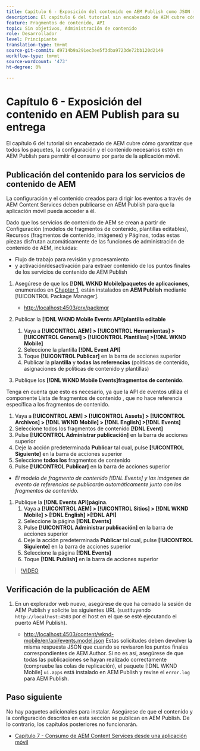```yaml
---
title: Capítulo 6 - Exposición del contenido en AEM Publish como JSON - Servicios de contenido
description: El capítulo 6 del tutorial sin encabezado de AEM cubre cómo garantizar que todos los paquetes, la configuración y el contenido necesarios estén en AEM Publish para permitir el consumo desde la aplicación móvil.
feature: Fragmentos de contenido, API
topic: Sin objetivos, Administración de contenido
role: Desarrollador
level: Principiante
translation-type: tm+mt
source-git-commit: d9714b9a291ec3ee5f3dba9723de72bb120d2149
workflow-type: tm+mt
source-wordcount: '473'
ht-degree: 0%

---
```



# Capítulo 6 - Exposición del contenido en AEM Publish para su entrega

El capítulo 6 del tutorial sin encabezado de AEM cubre cómo garantizar que todos los paquetes, la configuración y el contenido necesarios estén en AEM Publish para permitir el consumo por parte de la aplicación móvil.

## Publicación del contenido para los servicios de contenido de AEM

La configuración y el contenido creados para dirigir los eventos a través de AEM Content Services deben publicarse en AEM Publish para que la aplicación móvil pueda acceder a él.

Dado que los servicios de contenido de AEM se crean a partir de Configuración (modelos de fragmentos de contenido, plantillas editables), Recursos (fragmentos de contenido, imágenes) y Páginas, todas estas piezas disfrutan automáticamente de las funciones de administración de contenido de AEM, incluidas:

* Flujo de trabajo para revisión y procesamiento
* y activación/desactivación para extraer contenido de los puntos finales de los servicios de contenido de AEM Publish

1. Asegúrese de que los **[!DNL WKND Mobile]paquetes de aplicaciones**, enumerados en [Chapter 1](./chapter-1.md#wknd-mobile-application-packages), están instalados en **AEM Publish** mediante [!UICONTROL Package Manager].
   * [http://localhost:4503/crx/packmgr](http://localhost:4503/crx/packmgr)

1. Publicar la **[!DNL WKND Mobile Events API]plantilla editable**
   1. Vaya a **[!UICONTROL AEM] > [!UICONTROL Herramientas] > [!UICONTROL General] > [!UICONTROL Plantillas] >[!DNL WKND Mobile]**
   1. Seleccione la plantilla **[!DNL Event API]**
   1. Toque **[!UICONTROL Publicar]** en la barra de acciones superior
   1. Publicar la **plantilla** y **todas las referencias** (políticas de contenido, asignaciones de políticas de contenido y plantillas)

1. Publique los **[!DNL WKND Mobile Events]fragmentos de contenido**.

Tenga en cuenta que esto es necesario, ya que la API de eventos utiliza el componente Lista de fragmentos de contenido , que no hace referencia específica a los fragmentos de contenido.
1. Vaya a **[!UICONTROL AEM] > [!UICONTROL Assets] > [!UICONTROL Archivos] > [!DNL WKND Mobile] > [!DNL English] >[!DNL Events]**
1. Seleccione todos los fragmentos de contenido **[!DNL Event]**
1. Pulse **[!UICONTROL Administrar publicación]** en la barra de acciones superior
1. Deje la acción predeterminada **Publicar** tal cual, pulse **[!UICONTROL Siguiente]** en la barra de acciones superior
1. Seleccione **todos los** fragmentos de contenido
1. Pulse **[!UICONTROL Publicar]** en la barra de acciones superior
* *El modelo de fragmento de contenido [!DNL Events] y las imágenes de evento de referencias se publicarán automáticamente junto con los fragmentos de contenido.*

1. Publique la **[!DNL Events API]página**.
   1. Vaya a **[!UICONTROL AEM] > [!UICONTROL Sitios] > [!DNL WKND Mobile] > [!DNL English] >[!DNL API]**
   1. Seleccione la página **[!DNL Events]**
   1. Pulse **[!UICONTROL Administrar publicación]** en la barra de acciones superior
   1. Deje la acción predeterminada **Publicar** tal cual, pulse **[!UICONTROL Siguiente]** en la barra de acciones superior
   1. Seleccione la página **[!DNL Events]**
   1. Toque **[!DNL Publish]** en la barra de acciones superior

>[!VIDEO](https://video.tv.adobe.com/v/28343/?quality=12&learn=on)

## Verificación de la publicación de AEM

1. En un explorador web nuevo, asegúrese de que ha cerrado la sesión de AEM Publish y solicite las siguientes URL (sustituyendo `http://localhost:4503` por el host en el que se esté ejecutando el puerto AEM Publish).

   * [http://localhost:4503/content/wknd-mobile/en/api/events.model.json](http://localhost:4503/content/wknd-mobile/en/api/events.model.tidy.json)
   Estas solicitudes deben devolver la misma respuesta JSON que cuando se revisaron los puntos finales correspondientes de AEM Author. Si no es así, asegúrese de que todas las publicaciones se hayan realizado correctamente (compruebe las colas de replicación), el paquete [!DNL WKND Mobile] `ui.apps` está instalado en AEM Publish y revise el `error.log` para AEM Publish.

## Paso siguiente

No hay paquetes adicionales para instalar. Asegúrese de que el contenido y la configuración descritos en esta sección se publican en AEM Publish. De lo contrario, los capítulos posteriores no funcionarán.

* [Capítulo 7 - Consumo de AEM Content Services desde una aplicación móvil](./chapter-7.md)
